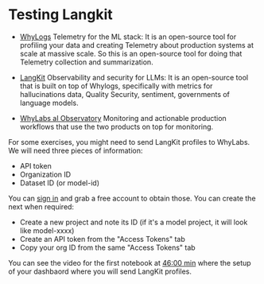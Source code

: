 # Testing Langkit

* [WhyLogs](https://whylogs.readthedocs.io/en/latest/examples/experimental/whylogs_UDF_examples.html?highlight=udf#Logging) Telemetry for the ML stack: It is an open-source tool for profiling your data and creating Telemetry about production systems at scale at massive scale. So this is an open-source tool for doing that Telemetry collection and summarization. 

* [LangKit](https://github.com/whylabs/langkit/blob/main/langkit/docs/modules.md#pii) Observability and security for LLMs: It is an open-source tool that is built on top of Whylogs, specifically with metrics for hallucinations data, Quality Security, sentiment, governments of language models.

* [WhyLabs aI Observatory](https://whylabs.ai/) Monitoring and actionable production workflows that use the two products on top for monitoring.

For some exercises, you might need to send LangKit profiles to WhyLabs. We will need three pieces of information:
* API token
* Organization ID
* Dataset ID (or model-id)

You can [sign in](https://whylabs.ai/free) and grab a free account to obtain those. You can create the next when required: 

* Create a new project and note its ID (if it's a model project, it will look like model-xxxx)
* Create an API token from the "Access Tokens" tab
* Copy your org ID from the same "Access Tokens" tab

You can see the video for the first notebook at [46:00 min](https://www.youtube.com/live/DLJ8m3wMJrs?si=-GQFX_xd6OZRevkh&t=2713) where the setup of your dashbaord where you will send LangKit profiles.
